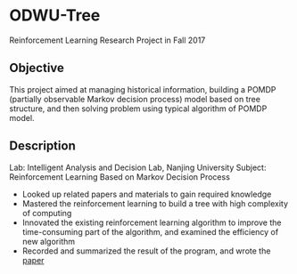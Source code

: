 # ODWU-Tree
Reinforcement Learning Research Project in Fall 2017
## Objective
This project aimed at managing historical information, building a POMDP (partially observable Markov decision process) model based on tree structure, and then solving problem using typical algorithm of POMDP model.
## Description
Lab: Intelligent Analysis and Decision Lab, Nanjing University
Subject: Reinforcement Learning Based on Markov Decision Process
+ Looked up related papers and materials to gain required knowledge
+ Mastered the reinforcement learning to build a tree with high complexity of computing
+ Innovated the existing reinforcement learning algorithm to improve the time-consuming part of the algorithm, and examined the efficiency of new algorithm
+ Recorded and summarized the result of the program, and wrote the [paper](https://ieeexplore.ieee.org/abstract/document/8371987)
